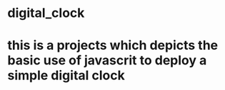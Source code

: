 # digital_clock
# this is a projects which depicts the basic use of javascrit to deploy a simple digital clock
